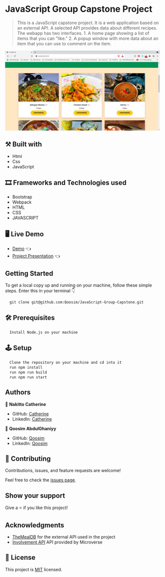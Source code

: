 # JavaScript Group Capstone Project

> This is a JavaScript capstone project. It is a web application based on an external API. A selected API provides data about different recipes. The webapp has two interfaces. 1. A home page showing a list of items that you can "like." 2. A popup window with more data about an item that you can use to comment on the item.

![screenshot](./src/assets/home_page_2.jpeg)

## ⚒️  Built with

- Html
- Css
- JavaScript

## 🎞️ Frameworks and Technologies used

- Bootstrap
- Webpack
- HTML
- CSS
- JAVASCRIPT

## 🖥️ Live Demo
- [Demo](https://laughing-hodgkin-321112.netlify.app/) :point_left:
- [Project Presentation](https://youtu.be/QIpw0E4BlwE) :point_left:

## Getting Started

To get a local copy up and running on your machine, follow these simple steps.
Enter this in your terminal 👇 
``` 
  git clone git@github.com:Qoosim/JavaScript-Group-Capstone.git 
``` 
## 🛠️ Prerequisites
```
  Install Node.js on your machine
```

## 🕹️ Setup
```
  Clone the repository on your machine and cd into it
  run npm install
  run npm run build
  run npm run start
```
## Authors

👤 **Nakitto Catherine**

- GitHub: [Catherine](https://github.com/Cathella)
- LinkedIn: [Catherine](https://linkedin.com/in/nakitto-catherine-2020)

👤 **Qoosim AbdulGhaniyy**

- GitHub: [Qoosim](https://github.com/Qoosim)
- LinkedIn: [Qoosim](https://www.linkedin.com/in/qoosim)

## 🤝 Contributing

Contributions, issues, and feature requests are welcome!

Feel free to check the [issues page](../../issues/).

## Show your support

Give a ⭐️ if you like this project!

## Acknowledgments

- [TheMealDB](https://www.themealdb.com/api.php) for the external API used in the project
- [Involvement API](https://www.notion.so/Involvement-API-869e60b5ad104603aa6db59e08150270) API provided by Microverse 

## 📝 License

This project is [MIT](./MIT.md) licensed.
